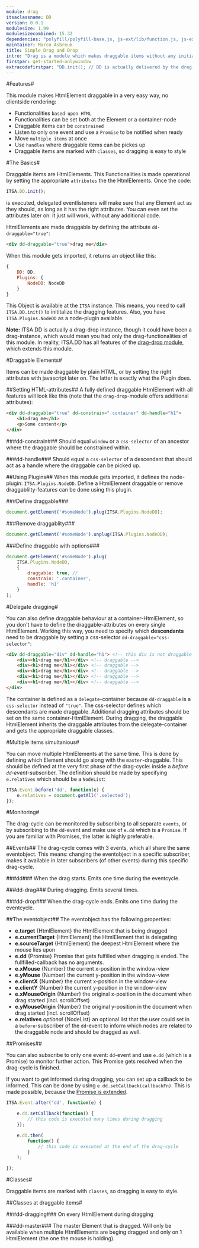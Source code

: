 ```yaml
---
module: drag
itsaclassname: DD
version: 0.0.1
modulesize: 1.99
modulesizecombined: 15.32
dependencies: "polyfill/polyfill-base.js, js-ext/lib/function.js, js-ext/lib/object.js, utils, event"
maintainer: Marco Asbreuk
title: Simple Drag and Drop
intro: "Drag is a module which makes draggable items without any initialisation: <b>just plain HTML</b>. The code that takes care of this is loaded once and uses event-delegation to perform its task. You can set attributes on the HtmlElements and they will act as draggables. Of coarse these functionality can be given afterwards using javascript: you can set attributes yourself, or use Plugin's on the HtmlElements.<br><br>Because HTML defines the drag-behaviour, this module is <u>perfectly suited for serverside rendering</u>."
firstpar: get-started-onlywindow
extracodefirstpar: "DD.init(); // DD is actually delivered by the drag-drop module which extends drag"
---
```


#Features#

This module makes HtmlElement draggable in a very easy way, no clientside rendering:

* Functionalities `based upon HTML`
* Functionalities can be set both at the Element or a container-node
* Draggable items can be `constrained`
* Listen to only one event and use a `Promise` to be notified when ready
* Move `multiple items` at once
* Use `handles` where draggable items can be pickes up
* Draggable items are marked with `classes`, so dragging is easy to style


#The Basics#

Draggable items are HtmlElements. This Functionalities is made operational by setting the appropriate `attributes` the the HtmlElements. Once the code:

```js
ITSA.DD.init();
```
is executed, delegated eventlisteners will make sure that any Element act as they should, as long as it has the right attributes. You can even set the attributes later on: it just will work, without any additional code.

HtmlElements are made draggable by defining the attribute `dd-draggable="true"`:

```html
<div dd-draggable="true">drag me</div>
```

When this module gets imported, it returns an object like this:

```js
{
    DD: DD,
    Plugins: {
        NodeDD: NodeDD
    }
}
```
This Object is available at the `ITSA` instance. This means, you need to call `ITSA.DD.init()` to inititalize the dragging features. Also, you have `ITSA.Plugins.NodeDD` as a node-plugin available.

**Note:** ITSA.DD is actually a drag-drop instance, though it could have been a drag-instance, which would mean you had only the drag-functionalities of this module. In reality, ITSA.DD has all features of the [drag-drop module](../drag-drop/index.html), which extends this module.



#Draggable Elements#

Items can be made draggable by plain HTML, or by setting the right attributes with javascript later on. The latter is exactly what the Plugin does.

##Setting HTML-attributes##
A fully defined draggable HtmlElement with all features will look like this (note that the `drag-drop`-module offers additional attributes):

```html
<div dd-draggable="true" dd-constrain=".container" dd-handle="h1">
    <h1>drag me</h1>
    <p>Some content</p>
</div>
```

###dd-constrain###
Should equal `window` or a `css-selector` of an ancestor where the draggable should be constrained within.

###dd-handle###
Should equal a `css-selector` of a descendant that should act as a handle where the draggable can be picked up.

##Using Plugins##
When this module gets imported, it defines the node-plugin: `ITSA.Plugins.NodeDD`. Define a HtmlElement draggable or remove draggablilty-features can be done using this plugin.

###Define draggable###
```js
document.getElement('#someNode').plug(ITSA.Plugins.NodeDD);
```

###Remove draggablity###
```js
document.getElement('#someNode').unplug(ITSA.Plugins.NodeDD);
```

###Define draggable with options###
```js
document.getElement('#someNode').plug(
    ITSA.Plugins.NodeDD,
    {
        draggable: true, //
        constrain: '.container',
        handle: 'h1'
    }
);
```


#Delegate dragging#

You can also define draggable behaviour at a container-HtmlElement, so you don't have to define the draggable-attributes on every single HtmlElement. Working this way, you need to specify which **descendants** need to be draggable by setting a css-selector `dd-draggable="css-selector"`:

```html
<div dd-draggable="div" dd-handle="h1"> <!-- this div is not draggable -->
    <div><h1>drag me</h1></div> <!-- draggable -->
    <div><h1>drag me</h1></div> <!-- draggable -->
    <div><h1>drag me</h1></div> <!-- draggable -->
    <div><h1>drag me</h1></div> <!-- draggable -->
    <div><h1>drag me</h1></div> <!-- draggable -->
</div>
```
The container is defined as a `delegate`-container because `dd-draggable` is a `css-selector` instead of `"true"`. The css-selector defines which descendants are made draggable. Additional dragging attributes should be set on the same container-HtmlElement. During dragging, the draggable HtmlElement inherits the draggable attributes from the delegate-container and gets the appropriate draggable classes.


#Multiple items simultanious#

You can move multiple HtmlElements at the same time. This is done by defining which Element should go along with the `master`-draggable. This should be defined at the very first phase of the drag-cycle: inside a _before `dd`-event_-subscriber. The definition should be made by specifying `e.relatives` which should be a `NodeList`:

```js
ITSA.Event.before('dd', function(e) {
    e.relatives = document.getAll('.selected');
});
```


#Monitoring#

The drag-cycle can be monitored by subscribing to all separate `events`, or by subscribing to the `dd`-event and make use of `e.dd` which is a `Promise`. If you are familiar with Promises, the latter is highly preferable.

##Events##
The drag-cycle comes with 3 events, which all share the same eventobject. This means: changing the eventobject in a specific subscriber, makes it available in later subscribers (of other events) during this specific drag-cycle.

###dd###
When the drag starts. Emits one time during the eventcycle.

###dd-drag###
During dragging. Emits several times.

###dd-drop###
When the drag-cycle ends. Emits one time during the eventcycle.

##The eventobject##
The eventobject has the following properties:

* **e.target** {HtmlElement} the HtmlElement that is being dragged
* **e.currentTarget** {HtmlElement} the HtmlElement that is delegating
* **e.sourceTarget** {HtmlElement} the deepest HtmlElement where the mouse lies upon
* **e.dd** {Promise} Promise that gets fulfilled when dragging is ended. The fullfilled-callback has no arguments.
* **e.xMouse** {Number} the current x-position in the window-view
* **e.yMouse** {Number} the current y-position in the window-view
* **e.clientX** {Number} the current x-position in the window-view
* **e.clientY** {Number} the current y-position in the window-view
* **e.xMouseOrigin** {Number} the original x-position in the document when drag started (incl. scrollOffset)
* **e.yMouseOrigin** {Number} the original y-position in the document when drag started (incl. scrollOffset)
* **e.relatives** _optional_ {NodeList} an optional list that the user could set in a `before`-subscriber of the `dd`-event to inform which nodes are related to the draggable node and should be dragged as well.


##Promises##

You can also subscribe to only one event: `dd`-event and use `e.dd` (which is a Promise) to monitor further action. This Promise gets resolved when the drag-cycle is finished.

If you want to get informed during dragging, you can set up a callback to be informed. This can be done by using `e.dd.setCallback(callbackFn)`. This is made possible, because the [Promise is extended](../js-ext/index.html#promise.manage).

```js
ITSA.Event.after('dd', function(e) {

    e.dd.setCallback(function() {
        // this code is executed many times during dragging
    });

    e.dd.then(
        function() {
            // this code is executed at the end of the drag-cycle
        }
    );

});
```

#Classes#

Draggable items are marked with `classes`, so dragging is easy to style.

##Classes at draggable items#

###dd-dragging###
On every HtmlElement during dragging

###dd-master###
The master Element that is dragged. Will only be available when multiple HtmlElements are beging dragged and only on 1 HtmlElement (the one the mouse is holding).
